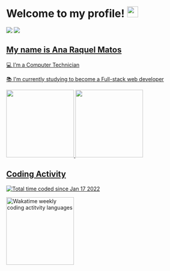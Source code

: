 # Welcome to my profile! <img src="https://github.com/TheDudeThatCode/TheDudeThatCode/blob/master/Assets/Hi.gif" width="29px">
<p>
 <a href="https://www.linkedin.com/in/ana-raquel-matos-1055857b/" target="_blank"><img src="https://img.shields.io/badge/-LinkedIn-%230077B5?style=for-the-badge&logo=linkedin&logoColor=white" target="_blank"></a>
 <a href="mailto:anaraquelpmatos@gmail.com"><img src="https://img.shields.io/badge/Gmail-D14836?style=for-the-badge&logo=gmail&logoColor=white" target="blank"></ a>
</p>

 ## My name is Ana Raquel Matos
<p>
💻 I’m a Computer Technician
</p>
<p>
📚 I'm currently studying to become a Full-stack web developer
</p>

<div>
<a href="https://github.com/anaraquelmatos">
<img height="180em" src="https://github-readme-stats.vercel.app/api/top-langs/?username=anaraquelmatos&layout=compact&langs_count=7&theme=blueberry"/>
<img height="180em" src="https://github-readme-stats.vercel.app/api?username=anaraquelmatos&show_icons=true&theme=blueberry&include_all_commits=true&count_private=true"/>
</div>

## Coding Activity

<a href="https://wakatime.com/@26671c9b-b35f-41ad-9a20-ec42eca7c9b0"><img src="https://wakatime.com/badge/user/26671c9b-b35f-41ad-9a20-ec42eca7c9b0.svg" alt="Total time coded since Jan 17 2022" /></a>

<a href="https://wakatime.com/@anaraquelmatos" title="Data update every midnight"><img height="180em" src="https://github-readme-stats.vercel.app/api/wakatime?username=anaraquelmatos&layout=compact&langs_count=6&theme=blueberry" alt="Wakatime weekly coding actitvity languages" /></a>





